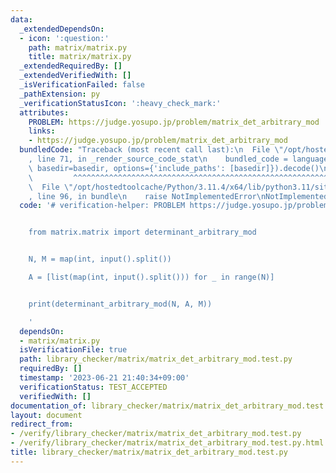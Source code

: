 ```yaml
---
data:
  _extendedDependsOn:
  - icon: ':question:'
    path: matrix/matrix.py
    title: matrix/matrix.py
  _extendedRequiredBy: []
  _extendedVerifiedWith: []
  _isVerificationFailed: false
  _pathExtension: py
  _verificationStatusIcon: ':heavy_check_mark:'
  attributes:
    PROBLEM: https://judge.yosupo.jp/problem/matrix_det_arbitrary_mod
    links:
    - https://judge.yosupo.jp/problem/matrix_det_arbitrary_mod
  bundledCode: "Traceback (most recent call last):\n  File \"/opt/hostedtoolcache/Python/3.11.4/x64/lib/python3.11/site-packages/onlinejudge_verify/documentation/build.py\"\
    , line 71, in _render_source_code_stat\n    bundled_code = language.bundle(stat.path,\
    \ basedir=basedir, options={'include_paths': [basedir]}).decode()\n          \
    \         ^^^^^^^^^^^^^^^^^^^^^^^^^^^^^^^^^^^^^^^^^^^^^^^^^^^^^^^^^^^^^^^^^^^^^^^^^^^^^^^^^\n\
    \  File \"/opt/hostedtoolcache/Python/3.11.4/x64/lib/python3.11/site-packages/onlinejudge_verify/languages/python.py\"\
    , line 96, in bundle\n    raise NotImplementedError\nNotImplementedError\n"
  code: '# verification-helper: PROBLEM https://judge.yosupo.jp/problem/matrix_det_arbitrary_mod


    from matrix.matrix import determinant_arbitrary_mod


    N, M = map(int, input().split())

    A = [list(map(int, input().split())) for _ in range(N)]


    print(determinant_arbitrary_mod(N, A, M))

    '
  dependsOn:
  - matrix/matrix.py
  isVerificationFile: true
  path: library_checker/matrix/matrix_det_arbitrary_mod.test.py
  requiredBy: []
  timestamp: '2023-06-21 21:40:34+09:00'
  verificationStatus: TEST_ACCEPTED
  verifiedWith: []
documentation_of: library_checker/matrix/matrix_det_arbitrary_mod.test.py
layout: document
redirect_from:
- /verify/library_checker/matrix/matrix_det_arbitrary_mod.test.py
- /verify/library_checker/matrix/matrix_det_arbitrary_mod.test.py.html
title: library_checker/matrix/matrix_det_arbitrary_mod.test.py
---
```


